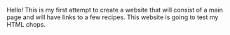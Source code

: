 Hello! This is my first attempt to create a website that will consist of a main page and will have links to a few recipes. This website is going to test my HTML chops.
